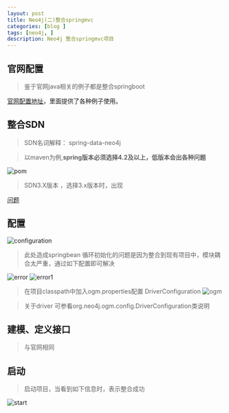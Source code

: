 ```yaml
---
layout: post
title: Neo4j(二)整合springmvc
categories: [blog ]
tags: [neo4j, ]
description: Neo4j 整合springmvc项目
---
```


##  官网配置
    
 >   鉴于官网java相关的例子都是整合springboot
   
   [官网配置地址](https://neo4j.com/developer/java/)，里面提供了各种例子使用。
   
##  整合SDN

   > SDN名词解释： spring-data-neo4j
    
   > 以maven为例,**spring版本必须选择4.2及以上，低版本会出各种问题**
   
   ![pom]({{site.url}}/images/2016/12/12/pom.jpg) 
   
   > SDN3.X版本 ，选择3.x版本时，出现
   
   [问题](http://stackoverflow.com/questions/30254176/issues-while-retrieving-existing-nodes-using-spring-data-neo4j/30633870#30633870)
   
##  配置

    
   ![configuration]({{site.url}}/images/2016/12/12/configuration.jpg)
   
  > 此处造成springbean 循环初始化的问题是因为整合到现有项目中，模块耦合太严重，通过如下配置即可解决
  
  ![error]({{site.url}}/images/2016/12/12/error.jpg) 
  ![error1]({{site.url}}/images/2016/12/12/error1.jpg)
  
  > 在项目classpath中加入ogm.properties配置
    DriverConfiguration
  ![ogm]({{site.url}}/images/2016/12/12/ogm.jpg)
  
  > 关于driver 可参看org.neo4j.ogm.config.DriverConfiguration类说明
   
##  建模、定义接口
> 与官网相同

## 启动

> 启动项目，当看到如下信息时，表示整合成功

 ![start]({{site.url}}/images/2016/12/12/start.jpg)
    
  
  
   
   
   
   
    
  
    